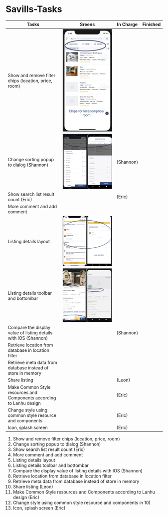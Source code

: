 # Savills-Tasks


| Tasks       | Sreens      | In Charge   | Finished   |
| ----------- | ----------- | ----------- |-------------|
| Show and remove filter chips (location, price, room)       | ![Tux, the Linux mascot](/images/image3.png)       ||
| Change sorting popup to dialog (Shannon)   | ![Tux, the Linux mascot](/images/image4.png)        | (Shannon) ||
| Show search list result count (Eric)   |         | (Eric) ||
| More comment and add comment   |      | ||
| Listing details layout    |     ![Tux, the Linux mascot](/images/image6.png)       |  ||
| Listing details toolbar and bottombar     |      ![Tux, the Linux mascot](/images/image1.png)      |  ||
| Compare the display value of listing details with IOS (Shannon)    |         | (Shannon) ||
| Retrieve location from database in location filter    |         |  ||
| Retrieve meta data from database instead of store in memory    |         |  ||
| Share listing   |         |  (Leon)   ||
| Make Common Style resources and Components according to Lanhu design    |         | (Eric)  ||
| Change style using common style resource and components    |         | (Eric) ||
| Icon, splash screen   |         |  (Eric) ||


1. 	Show and remove filter chips (location, price, room) 
1. 	Change sorting popup to dialog (Shannon)
1. 	Show search list result count (Eric)
1. 	More comment and add comment
1. 	Listing details layout 
1. 	Listing details toolbar and bottombar 
1. 	Compare the display value of listing details with IOS (Shannon)
1. 	Retrieve location from database in location filter
1. 	Retrieve meta data from database instead of store in memory
1. 	Share listing (Leon) 
1. 	Make Common Style resources and Components according to Lanhu design (Eric)
1. 	Change style using common style resource and components in 10)
1. 	Icon, splash screen (Eric)
